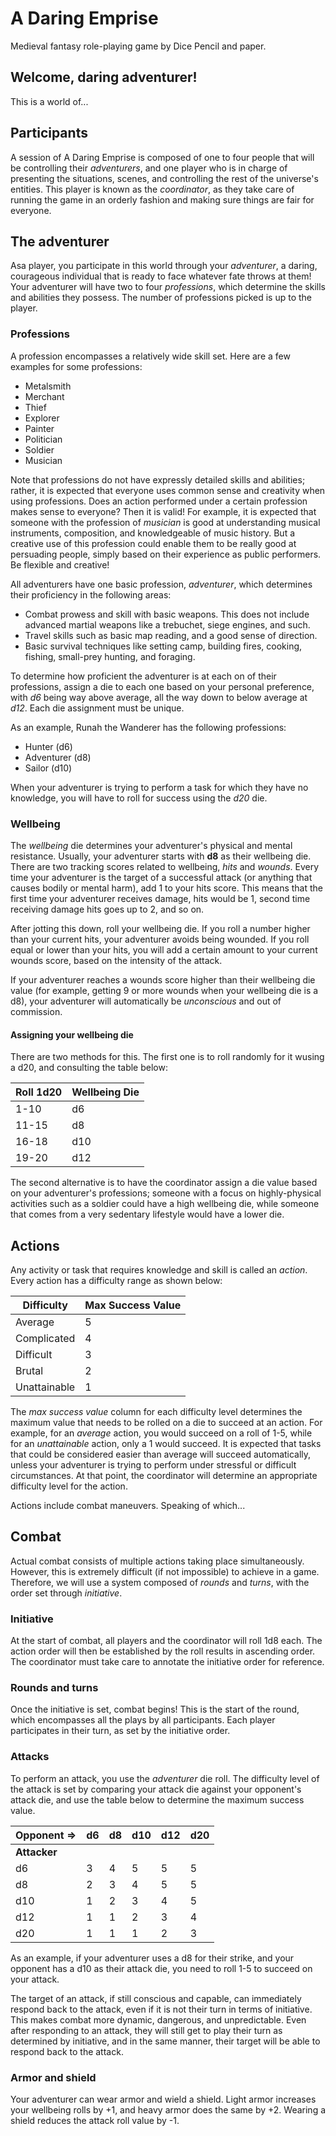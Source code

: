 # A Daring Emprise
Medieval fantasy role-playing game by Dice Pencil and paper.

## Welcome, daring adventurer!

This is a world of...

## Participants

A session of A Daring Emprise is composed of one to four people that will be controlling their *adventurers*, and one player who is in charge of presenting the situations, scenes, and controlling the rest of the universe's entities. This player is known as the *coordinator*, as they take care of running the game in an orderly fashion and making sure things are fair for everyone.

## The adventurer

Asa player, you participate in this world through your *adventurer*, a daring, courageous individual that is ready to face whatever fate throws at them! Your adventurer will have two to four _professions_, which determine the skills and abilities they possess. The number of professions picked is up to the player.
 
### Professions

A profession encompasses a relatively wide skill set. Here are a few examples for some professions:

- Metalsmith
- Merchant
- Thief
- Explorer
- Painter
- Politician
- Soldier
- Musician

 Note that professions do not have expressly detailed skills and abilities; rather, it is expected that everyone uses common sense and creativity when using professions. Does an action performed under a certain profession makes sense to everyone? Then it is valid! For example, it is expected that someone with the profession of _musician_ is good at understanding musical instruments, composition, and knowledgeable of music history. But a creative use of this profession could enable them to be really good at persuading people, simply based on their experience as public performers. Be flexible and creative!

All adventurers have one basic profession, *adventurer*, which determines their proficiency in the following areas:

- Combat prowess and skill with basic weapons. This does not include advanced martial weapons like a trebuchet, siege engines, and such.
- Travel skills such as basic map reading, and a good sense of direction. 
- Basic survival techniques like setting camp, building fires, cooking, fishing, small-prey hunting, and foraging.

To determine how proficient the adventurer is at each on of their professions, assign a die to each one based on your personal preference, with *d6* being way above average, all the way down to below average at *d12*. Each die assignment must be unique.

As an example, Runah the Wanderer has the following professions:

- Hunter (d6)
- Adventurer (d8)
- Sailor (d10)

When your adventurer is trying to perform a task for which they have no knowledge, you will have to roll for success using the *d20* die.

### Wellbeing 

The *wellbeing* die determines your adventurer's physical and mental resistance. Usually, your adventurer starts with **d8** as their wellbeing die. There are two tracking scores related to wellbeing, *hits* and *wounds*. Every time your adventurer is the target of a successful attack (or anything that causes bodily or mental harm), add 1 to your hits score. This means that the first time your adventurer receives damage, hits would be 1, second time receiving damage hits goes up to 2, and so on.

After jotting this down, roll your wellbeing die. If you roll a number higher than your current hits, your adventurer avoids being wounded. If you roll equal or lower than your hits, you will add a certain amount to your current wounds score, based on the intensity of the attack.

If your adventurer reaches a wounds score higher than their wellbeing die value (for example, getting 9 or more wounds when your wellbeing die is a d8), your adventurer will automatically be *unconscious* and out of commission.

#### Assigning your wellbeing die

There are two methods for this. The first one is to roll randomly for it wusing a d20, and consulting the table below:

| Roll 1d20 | Wellbeing Die |
|-----------|---------------|
| 1-10      | d6            |
| 11-15     | d8            |
| 16-18     | d10           |
| 19-20     | d12           |

The second alternative is to have the coordinator assign a die value based on your adventurer's professions; someone with a focus on highly-physical activities such as a soldier could have a high wellbeing die, while someone that comes from a very sedentary lifestyle would have a lower die.

## Actions

Any activity or task that requires knowledge and skill is called an *action*. Every action has a difficulty range as shown below:

| Difficulty   | Max Success Value |
|--------------|-------------------|
| Average      | 5                 |
| Complicated  | 4                 |
| Difficult    | 3                 |
| Brutal       | 2                 |
| Unattainable | 1                 |

 The *max success value* column for each difficulty level determines the maximum value that needs to be rolled on a die to succeed at an action. For example, for an *average* action, you would succeed on a roll of 1-5, while for an *unattainable* action, only a 1 would succeed. It is expected that tasks that could be considered easier than average will succeed automatically, unless your adventurer is trying to perform under stressful or difficult circumstances. At that point, the coordinator will determine an appropriate difficulty level for the action.

Actions include combat maneuvers. Speaking of which...

## Combat

Actual combat consists of multiple actions taking place simultaneously. However, this is extremely difficult (if not impossible) to achieve in a game. Therefore, we will use a system composed of *rounds* and *turns*, with the order set through *initiative*.

### Initiative

At the start of combat, all players and the coordinator will roll 1d8 each. The action order will then be established by the roll results in ascending order. The coordinator must take care to annotate the initiative order for reference.

### Rounds and turns

Once the initiative is set, combat begins! This is the start of the round, which encompasses all the plays by all participants. Each player participates in their turn, as set by the initiative order.

### Attacks

To perform an attack, you use the *adventurer* die roll. The difficulty level of the attack is set by comparing your attack die against your opponent's attack die, and use the table below to determine the maximum success value.

| Opponent =>  | d6 | d8 | d10 | d12 | d20 | 
|--------------|----|----|-----|-----|-----|
| **Attacker** |    |    |     |     |     | 
| d6           | 3  | 4  | 5   | 5   | 5   |
| d8           | 2  | 3  | 4   | 5   | 5   |
| d10          | 1  | 2  | 3   | 4   | 5   |
| d12          | 1  | 1  | 2   | 3   | 4   |
| d20          | 1  | 1  | 1   | 2   | 3   |

As an example, if your adventurer uses a d8 for their strike, and your opponent has a d10 as their attack die, you need to roll 1-5 to succeed on your attack. 

The target of an attack, if still conscious and capable, can immediately respond back to the attack, even if it is not their turn in terms of initiative. This makes combat more dynamic, dangerous, and unpredictable. Even after responding to an attack, they will still get to play their turn as determined by initiative, and in the same manner, their target will be able to respond back to the attack.

### Armor and shield

Your adventurer can wear armor and wield a shield. Light armor increases your wellbeing rolls by +1, and heavy armor does the same by +2. Wearing a shield reduces the attack roll value by -1.
